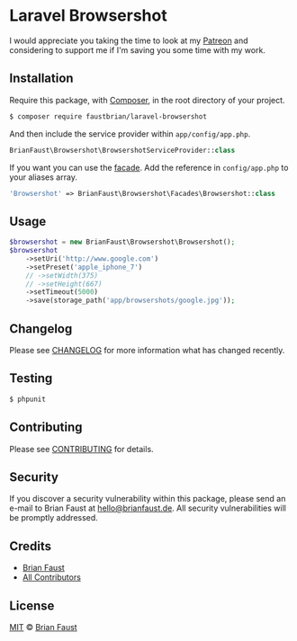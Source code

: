 # Laravel Browsershot

I would appreciate you taking the time to look at my [Patreon](https://www.patreon.com/faustbrian) and considering to support me if I'm saving you some time with my work.

## Installation

Require this package, with [Composer](https://getcomposer.org/), in the root directory of your project.

``` bash
$ composer require faustbrian/laravel-browsershot
```

And then include the service provider within `app/config/app.php`.

``` php
BrianFaust\Browsershot\BrowsershotServiceProvider::class
```

If you want you can use the [facade](http://laravel.com/docs/facades). Add the reference in `config/app.php` to your aliases array.

```php
'Browsershot' => BrianFaust\Browsershot\Facades\Browsershot::class
```

## Usage

``` php
$browsershot = new BrianFaust\Browsershot\Browsershot();
$browsershot
    ->setUri('http://www.google.com')
    ->setPreset('apple_iphone_7')
    // ->setWidth(375)
    // ->setHeight(667)
    ->setTimeout(5000)
    ->save(storage_path('app/browsershots/google.jpg'));
```

## Changelog

Please see [CHANGELOG](CHANGELOG.md) for more information what has changed recently.

## Testing

``` bash
$ phpunit
```

## Contributing

Please see [CONTRIBUTING](CONTRIBUTING.md) for details.

## Security

If you discover a security vulnerability within this package, please send an e-mail to Brian Faust at hello@brianfaust.de. All security vulnerabilities will be promptly addressed.

## Credits

- [Brian Faust](https://github.com/faustbrian)
- [All Contributors](../../contributors)

## License

[MIT](LICENSE) © [Brian Faust](https://brianfaust.de)
